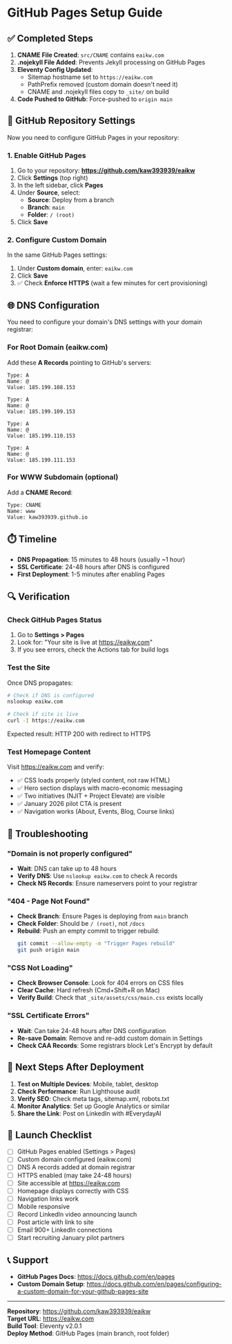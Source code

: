 # GitHub Pages Setup Guide

## ✅ Completed Steps

1. **CNAME File Created**: `src/CNAME` contains `eaikw.com`
2. **.nojekyll File Added**: Prevents Jekyll processing on GitHub Pages
3. **Eleventy Config Updated**:
   - Sitemap hostname set to `https://eaikw.com`
   - PathPrefix removed (custom domain doesn't need it)
   - CNAME and .nojekyll files copy to `_site/` on build
4. **Code Pushed to GitHub**: Force-pushed to `origin main`

## 🔧 GitHub Repository Settings

Now you need to configure GitHub Pages in your repository:

### 1. Enable GitHub Pages

1. Go to your repository: **https://github.com/kaw393939/eaikw**
2. Click **Settings** (top right)
3. In the left sidebar, click **Pages**
4. Under **Source**, select:
   - **Source**: Deploy from a branch
   - **Branch**: `main`
   - **Folder**: `/ (root)`
5. Click **Save**

### 2. Configure Custom Domain

In the same GitHub Pages settings:

1. Under **Custom domain**, enter: `eaikw.com`
2. Click **Save**
3. ✅ Check **Enforce HTTPS** (wait a few minutes for cert provisioning)

## 🌐 DNS Configuration

You need to configure your domain's DNS settings with your domain registrar:

### For Root Domain (eaikw.com)

Add these **A Records** pointing to GitHub's servers:

```
Type: A
Name: @
Value: 185.199.108.153

Type: A
Name: @
Value: 185.199.109.153

Type: A
Name: @
Value: 185.199.110.153

Type: A
Name: @
Value: 185.199.111.153
```

### For WWW Subdomain (optional)

Add a **CNAME Record**:

```
Type: CNAME
Name: www
Value: kaw393939.github.io
```

## ⏱️ Timeline

- **DNS Propagation**: 15 minutes to 48 hours (usually ~1 hour)
- **SSL Certificate**: 24-48 hours after DNS is configured
- **First Deployment**: 1-5 minutes after enabling Pages

## 🔍 Verification

### Check GitHub Pages Status

1. Go to **Settings > Pages**
2. Look for: "Your site is live at https://eaikw.com"
3. If you see errors, check the Actions tab for build logs

### Test the Site

Once DNS propagates:

```bash
# Check if DNS is configured
nslookup eaikw.com

# Check if site is live
curl -I https://eaikw.com
```

Expected result: HTTP 200 with redirect to HTTPS

### Test Homepage Content

Visit https://eaikw.com and verify:

- ✅ CSS loads properly (styled content, not raw HTML)
- ✅ Hero section displays with macro-economic messaging
- ✅ Two initiatives (NJIT + Project Elevate) are visible
- ✅ January 2026 pilot CTA is present
- ✅ Navigation works (About, Events, Blog, Course links)

## 🚨 Troubleshooting

### "Domain is not properly configured"

- **Wait**: DNS can take up to 48 hours
- **Verify DNS**: Use `nslookup eaikw.com` to check A records
- **Check NS Records**: Ensure nameservers point to your registrar

### "404 - Page Not Found"

- **Check Branch**: Ensure Pages is deploying from `main` branch
- **Check Folder**: Should be `/ (root)`, not `/docs`
- **Rebuild**: Push an empty commit to trigger rebuild:
  ```bash
  git commit --allow-empty -m "Trigger Pages rebuild"
  git push origin main
  ```

### "CSS Not Loading"

- **Check Browser Console**: Look for 404 errors on CSS files
- **Clear Cache**: Hard refresh (Cmd+Shift+R on Mac)
- **Verify Build**: Check that `_site/assets/css/main.css` exists locally

### "SSL Certificate Errors"

- **Wait**: Can take 24-48 hours after DNS configuration
- **Re-save Domain**: Remove and re-add custom domain in Settings
- **Check CAA Records**: Some registrars block Let's Encrypt by default

## 📱 Next Steps After Deployment

1. **Test on Multiple Devices**: Mobile, tablet, desktop
2. **Check Performance**: Run Lighthouse audit
3. **Verify SEO**: Check meta tags, sitemap.xml, robots.txt
4. **Monitor Analytics**: Set up Google Analytics or similar
5. **Share the Link**: Post on LinkedIn with #EverydayAI

## 🎯 Launch Checklist

- [ ] GitHub Pages enabled (Settings > Pages)
- [ ] Custom domain configured (eaikw.com)
- [ ] DNS A records added at domain registrar
- [ ] HTTPS enabled (may take 24-48 hours)
- [ ] Site accessible at https://eaikw.com
- [ ] Homepage displays correctly with CSS
- [ ] Navigation links work
- [ ] Mobile responsive
- [ ] Record LinkedIn video announcing launch
- [ ] Post article with link to site
- [ ] Email 900+ LinkedIn connections
- [ ] Start recruiting January pilot partners

## 📞 Support

- **GitHub Pages Docs**: https://docs.github.com/en/pages
- **Custom Domain Setup**:
  https://docs.github.com/en/pages/configuring-a-custom-domain-for-your-github-pages-site

---

**Repository**: https://github.com/kaw393939/eaikw  
**Target URL**: https://eaikw.com  
**Build Tool**: Eleventy v2.0.1  
**Deploy Method**: GitHub Pages (main branch, root folder)
